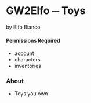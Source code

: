 # GW2Elfo ─ Toys
by Elfo Bianco

#### Permissions Required
* account
* characters
* inventories

### About
* Toys you own
